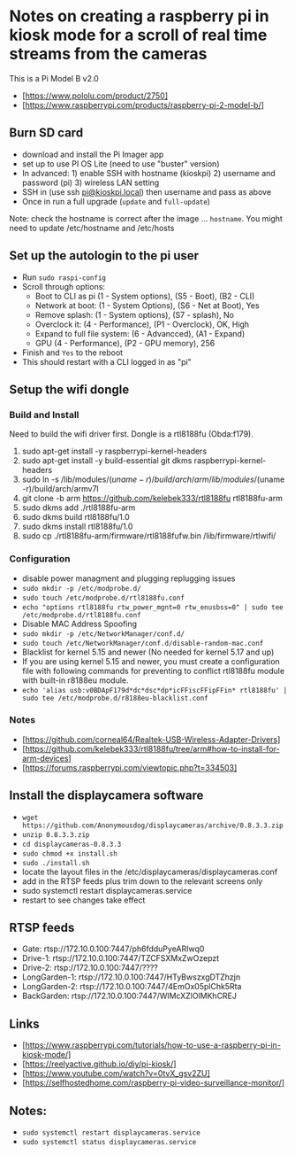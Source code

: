 # Notes on creating a raspberry pi in kiosk mode for a scroll of real time streams from the cameras

This is a Pi Model B v2.0
* [https://www.pololu.com/product/2750]
* [https://www.raspberrypi.com/products/raspberry-pi-2-model-b/]

## Burn SD card
* download and install the Pi Imager app
* set up to use PI OS Lite (need to use "buster" version)
* In advanced: 1) enable SSH with hostname (kioskpi) 2) username and password (pi) 3) wireless LAN setting
* SSH in (use ssh pi@kioskpi.local) then username and pass as above
* Once in run a full upgrade (`update` and `full-update`)

Note: check the hostname is correct after the image ... `hostname`.  You might need to update /etc/hostname and /etc/hosts

## Set up the autologin to the pi user
* Run `sudo raspi-config`
* Scroll through options:
  * Boot to CLI as pi (1 - System options), (S5 - Boot), (B2 - CLI)
  * Network at boot: (1 - System Options), (S6 - Net at Boot), Yes
  * Remove splash: (1 - System options), (S7 - splash), No
  * Overclock it: (4 - Performance), (P1 - Overclock), OK, High
  * Expand to full file system: (6 - Advancced), (A1 - Expand)
  * GPU (4 - Performance), (P2 - GPU memory), 256
* Finish and `Yes` to the reboot
* This should restart with a CLI logged in as "pi"

## Setup the wifi dongle

### Build and Install

Need to build the wifi driver first. Dongle is a rtl8188fu (Obda:f179).

1. sudo apt-get install -y raspberrypi-kernel-headers
2. sudo apt-get install -y build-essential git dkms raspberrypi-kernel-headers
3. sudo ln -s /lib/modules/$(uname -r)/build/arch/arm /lib/modules/$(uname -r)/build/arch/armv7l
4. git clone -b arm https://github.com/kelebek333/rtl8188fu rtl8188fu-arm
5. sudo dkms add ./rtl8188fu-arm
6. sudo dkms build rtl8188fu/1.0
7. sudo dkms install rtl8188fu/1.0
8. sudo cp ./rtl8188fu-arm/firmware/rtl8188fufw.bin /lib/firmware/rtlwifi/

### Configuration
* disable power managment and plugging replugging issues
* `sudo mkdir -p /etc/modprobe.d/`
* `sudo touch /etc/modprobe.d/rtl8188fu.conf`
* `echo "options rtl8188fu rtw_power_mgnt=0 rtw_enusbss=0" | sudo tee /etc/modprobe.d/rtl8188fu.conf`
* Disable MAC Address Spoofing
* `sudo mkdir -p /etc/NetworkManager/conf.d/`
* `sudo touch /etc/NetworkManager/conf.d/disable-random-mac.conf`
* Blacklist for kernel 5.15 and newer (No needed for kernel 5.17 and up)
* If you are using kernel 5.15 and newer, you must create a configuration file with following commands for preventing to conflict rtl8188fu module with built-in r8188eu module.
* `echo 'alias usb:v0BDApF179d*dc*dsc*dp*icFFiscFFipFFin* rtl8188fu' | sudo tee /etc/modprobe.d/r8188eu-blacklist.conf`

### Notes
* [https://github.com/corneal64/Realtek-USB-Wireless-Adapter-Drivers]
* [https://github.com/kelebek333/rtl8188fu/tree/arm#how-to-install-for-arm-devices]
* [https://forums.raspberrypi.com/viewtopic.php?t=334503]

## Install the displaycamera software
* `wget https://github.com/Anonymousdog/displaycameras/archive/0.8.3.3.zip`
* `unzip 0.8.3.3.zip`
* `cd displaycameras-0.8.3.3`
* `sudo chmod +x install.sh`
* `sudo ./install.sh`
* locate the layout files in the /etc/displaycameras/displaycameras.conf
* add in the RTSP feeds plus trim down to the relevant screens only
* sudo systemctl restart displaycameras.service
* restart to see changes take effect

## RTSP feeds
* Gate: rtsp://172.10.0.100:7447/ph6fdduPyeARIwq0
* Drive-1: rtsp://172.10.0.100:7447/TZCFSXMxZwOzepzt
* Drive-2: rtsp://172.10.0.100:7447/????
* LongGarden-1: rtsp://172.10.0.100:7447/HTyBwszxgDTZhzjn
* LongGarden-2: rtsp://172.10.0.100:7447/4EmOx05plChk5Rta
* BackGarden: rtsp://172.10.0.100:7447/WlMcXZlOlMKhCREJ

## Links
* [https://www.raspberrypi.com/tutorials/how-to-use-a-raspberry-pi-in-kiosk-mode/]
* [https://reelyactive.github.io/diy/pi-kiosk/]
* [https://www.youtube.com/watch?v=0tvX_gsv2ZU]
* [https://selfhostedhome.com/raspberry-pi-video-surveillance-monitor/]

## Notes:
* `sudo systemctl restart displaycameras.service`
* `sudo systemctl status displaycameras.service`

